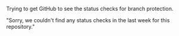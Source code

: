 Trying to get GitHub to see the status checks for branch protection.

"Sorry, we couldn't find any status checks in the last week for this repository."
